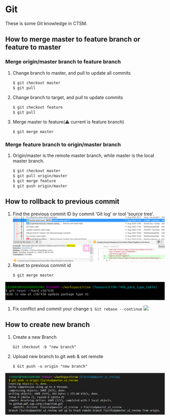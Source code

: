 # Git

These is some Git knowledge in CTSM. 



## How to merge master to feature branch or feature to master


### Merge origin/master branch to feature branch
1. Change branch to master, and pull to update all commits
   ```bash{.line-numbers}
   $ git checkout master
   $ git pull
   ```
2. Change branch to target, and pull to update commits
   ```bash{.line-numbers}
   $ git checkout feature
   $ git pull
   ```
3. Merge master to feature(⚠️ current is feature branch)
   ```bash{.line-numbers}
   $ git merge master
   ```



### Merge feature branch to origin/master branch
1. Origin/master is the remote master branch, while master is the local master branch.
   ```bash{.line-numbers}
   $ git checkout master
   $ git pull origin/master
   $ git merge feature
   $ git push origin/master
   ```


## How to rollback to previous commit

1. Find the previous commit ID by commit ‘Git log’ or tool ‘source tree’.  
   ![](https://github.com/ZiqianWangSap/TestMarkdown/blob/master/images/markdown/rollback1.png?raw=true)
2. Reset to previous commit id  
   ```bash{.line-numbers}
   $ git merge master
   ```  
![](https://github.com/ZiqianWangSap/TestMarkdown/blob/master/images/markdown/rollback2.png?raw=true)
1. Fix conflict and commit your change
`$ Git rebase --continue`
![]([2020-08-14-12-17-32.png](https://github.com/ZiqianWangSap/TestMarkdown/blob/master/images/markdown/rollback3.png?raw=true))


## How to create new branch 

1. Create a new Branch
   ```bash{.line-numbers}
   Git checkout -b "new branch"
   ```  
1. Upload new branch to git web & set remote
   ```bash{.line-numbers}
   $ Git push -u origin "new branch"
   ``` 
![](https://github.com/ZiqianWangSap/TestMarkdown/blob/master/images/markdown/newBranch1.png?raw=true)
